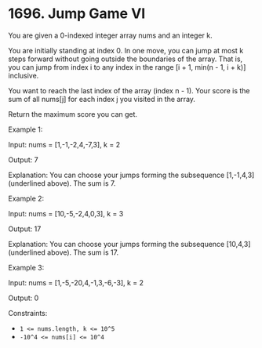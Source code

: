 # 1696. Jump Game VI

You are given a 0-indexed integer array nums and an integer k.

You are initially standing at index 0. In one move, you can jump at most k steps forward without going outside the
boundaries of the array. That is, you can jump from index i to any index in the range [i + 1, min(n - 1, i + k)]
inclusive.

You want to reach the last index of the array (index n - 1). Your score is the sum of all nums[j] for each index j you
visited in the array.

Return the maximum score you can get.

Example 1:

Input: nums = [1,-1,-2,4,-7,3], k = 2

Output: 7

Explanation: You can choose your jumps forming the subsequence [1,-1,4,3] (underlined above). The sum is 7.

Example 2:

Input: nums = [10,-5,-2,4,0,3], k = 3

Output: 17

Explanation: You can choose your jumps forming the subsequence [10,4,3] (underlined above). The sum is 17.

Example 3:

Input: nums = [1,-5,-20,4,-1,3,-6,-3], k = 2

Output: 0

Constraints:

- `1 <= nums.length, k <= 10^5`
- `-10^4 <= nums[i] <= 10^4`







